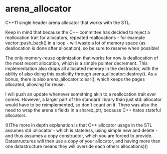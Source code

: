 # arena_allocator
C++11 single header arena allocator that works with the STL.

Keep in mind that because the C++ committee has decided to reject a reallocation trait for allocators, repeated reallocations - for example vector::push_back() in a loop - will waste a lot of memory space (as deallocation is done after allocation), so be sure to reserve when possible!

The only memory-reuse optimization that works for now is deallocation of the most recent allocation, which is a simple pointer decrement. This implementation also drops all allocated memory in the destructor, with the ability of also doing this explicitly through arena_allocator::destroy(). As a bonus, there is also arena_allocator::clear(), which keeps the pages allocated, allowing for reuse.

I will push an update whenever something akin to a reallocation trait ever comes. However, a larger part of the standard library than just std::allocator would have to be reimplemented, so don't count on it. There was also the need to wrap the arena's fields in a shared_ptr, because C++ hates stateful allocators.

(((The more in depth explanation is that C++ allocator usage in the STL assumes std::allocator - which is stateless, using simple new and delete - and thus assumes a copy constructor, which you are forced to provide. Datastructures will then use a copy of your allocator, and having more than one datastructure means they will override each others allocations)))
